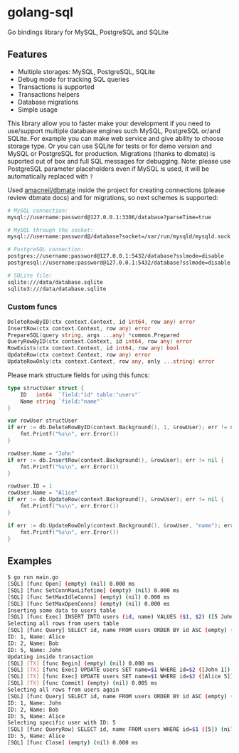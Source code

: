 # golang-sql

Go bindings library for MySQL, PostgreSQL and SQLite

## Features

- Multiple storages: MySQL, PostgreSQL, SQLite
- Debug mode for tracking SQL queries
- Transactions is supported
- Transactions helpers
- Database migrations
- Simple usage

This library allow you to faster make your development if you need to use/support multiple database engines such MySQL, PostgreSQL or/and SQLite. For example you can make web service and give ability to choose storage type. Or you can use SQLite for tests or for demo version and MySQL or PostgreSQL for production. Migrations (thanks to dbmate) is suported out of box and full SQL messages for debugging. Note: please use PostgreSQL parameter placeholders even if MySQL is used, it will be automatically replaced with `?`

Used [amacneil/dbmate](https://github.com/amacneil/dbmate) inside the project for creating connections (please review dbmate docs) and for migrations, so next schemes is supported:

```sh
# MySQL connection:
mysql://username:password@127.0.0.1:3306/database?parseTime=true

# MySQL through the socket:
mysql://username:password@/database?socket=/var/run/mysqld/mysqld.sock

# PostgreSQL connection:
postgres://username:password@127.0.0.1:5432/database?sslmode=disable
postgresql://username:password@127.0.0.1:5432/database?sslmode=disable

# SQLite file:
sqlite:///data/database.sqlite
sqlite3:///data/database.sqlite
```

### Custom funcs

```go
DeleteRowByID(ctx context.Context, id int64, row any) error
InsertRow(ctx context.Context, row any) error
PrepareSQL(query string, args ...any) *common.Prepared
QueryRowByID(ctx context.Context, id int64, row any) error
RowExists(ctx context.Context, id int64, row any) bool
UpdateRow(ctx context.Context, row any) error
UpdateRowOnly(ctx context.Context, row any, only ...string) error
```

Please mark structure fields for using this funcs:

```go
type structUser struct {
    ID   int64  `field:"id" table:"users"`
    Name string `field:"name"`
}

var rowUser structUser
if err := db.DeleteRowByID(context.Background(), 1, &rowUser); err != nil {
    fmt.Printf("%s\n", err.Error())
}

rowUser.Name = "John"
if err := db.InsertRow(context.Background(), &rowUser); err != nil {
    fmt.Printf("%s\n", err.Error())
}

rowUser.ID = 1
rowUser.Name = "Alice"
if err := db.UpdateRow(context.Background(), &rowUser); err != nil {
    fmt.Printf("%s\n", err.Error())
}

if err := db.UpdateRowOnly(context.Background(), &rowUser, "name"); err != nil {
    fmt.Printf("%s\n", err.Error())
}
```

## Examples

```sh
$ go run main.go
[SQL] [func Open] (empty) (nil) 0.000 ms
[SQL] [func SetConnMaxLifetime] (empty) (nil) 0.000 ms
[SQL] [func SetMaxIdleConns] (empty) (nil) 0.000 ms
[SQL] [func SetMaxOpenConns] (empty) (nil) 0.000 ms
Inserting some data to users table
[SQL] [func Exec] INSERT INTO users (id, name) VALUES ($1, $2) ([5 John]) (nil) 0.004 ms
Selecting all rows from users table
[SQL] [func Query] SELECT id, name FROM users ORDER BY id ASC (empty) (nil) 0.000 ms
ID: 1, Name: Alice
ID: 2, Name: Bob
ID: 5, Name: John
Updating inside transaction
[SQL] [TX] [func Begin] (empty) (nil) 0.000 ms
[SQL] [TX] [func Exec] UPDATE users SET name=$1 WHERE id=$2 ([John 1]) (nil) 0.000 ms
[SQL] [TX] [func Exec] UPDATE users SET name=$1 WHERE id=$2 ([Alice 5]) (nil) 0.000 ms
[SQL] [TX] [func Commit] (empty) (nil) 0.005 ms
Selecting all rows from users again
[SQL] [func Query] SELECT id, name FROM users ORDER BY id ASC (empty) (nil) 0.000 ms
ID: 1, Name: John
ID: 2, Name: Bob
ID: 5, Name: Alice
Selecting specific user with ID: 5
[SQL] [func QueryRow] SELECT id, name FROM users WHERE id=$1 ([5]) (nil) 0.000 ms
ID: 5, Name: Alice
[SQL] [func Close] (empty) (nil) 0.000 ms
```
